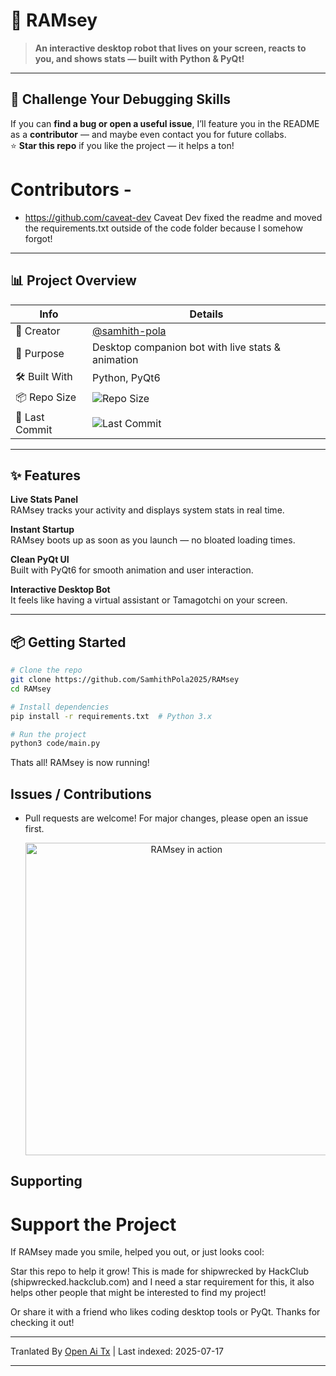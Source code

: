 ﻿
# 🤖 RAMsey

> **An interactive desktop robot that lives on your screen, reacts to you, and shows stats — built with Python & PyQt!**

---

## 🚀 Challenge Your Debugging Skills  
If you can **find a bug or open a useful issue**, I’ll feature you in the README as a **contributor** — and maybe even contact you for future collabs.  
⭐ **Star this repo** if you like the project — it helps a ton!

# Contributors -
- https://github.com/caveat-dev
Caveat Dev fixed the readme and moved the requirements.txt outside of the code folder because I somehow forgot!
---

## 📊 Project Overview

| Info             | Details                                              |
|------------------|------------------------------------------------------|
| 👤 Creator        | [@samhith-pola](https://github.com/Githubuser1122bruh) |
| 🧠 Purpose        | Desktop companion bot with live stats & animation   |
| 🛠️ Built With     | Python, PyQt6                                        |
| 📦 Repo Size      | ![Repo Size](https://img.shields.io/github/repo-size/Githubuser1122bruh/RAMsey) |
| 📅 Last Commit    | ![Last Commit](https://img.shields.io/github/last-commit/Githubuser1122bruh/RAMsey) |

---

## ✨ Features

 **Live Stats Panel**  
RAMsey tracks your activity and displays system stats in real time.

 **Instant Startup**  
RAMsey boots up as soon as you launch — no bloated loading times.

 **Clean PyQt UI**  
Built with PyQt6 for smooth animation and user interaction.

 **Interactive Desktop Bot**  
It feels like having a virtual assistant or Tamagotchi on your screen.

---

## 📦 Getting Started


```bash
# Clone the repo
git clone https://github.com/SamhithPola2025/RAMsey
cd RAMsey

# Install dependencies
pip install -r requirements.txt  # Python 3.x

# Run the project
python3 code/main.py
```
Thats all! RAMsey is now running!

## Issues / Contributions

- Pull requests are welcome! For major changes, please open an issue first.

  <div align="center">
    <img src="https://raw.githubusercontent.com/SamhithPola2025/RAMsey/main/code/images/Demo.gif" alt="RAMsey in action" width="500">
  </div>

## Supporting
# Support the Project

If RAMsey made you smile, helped you out, or just looks cool:

Star this repo to help it grow! This is made for shipwrecked by HackClub (shipwrecked.hackclub.com) and I need a star requirement for this, it also helps other people that might be interested to find my project!

Or share it with a friend who likes coding desktop tools or PyQt.
Thanks for checking it out!


---

Tranlated By [Open Ai Tx](https://github.com/OpenAiTx/OpenAiTx) | Last indexed: 2025-07-17

---